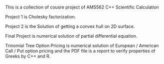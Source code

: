 This is a collection of cousre project of AMS562 C++ Scientific Calculation

Project 1 is Cholesky factorization.

Project 2 is the Solution of getting a convex hull on 2D surface.

Final Project is numerical solution of partial differential equation.
 
Trinomial Tree Option Pricing is numerical solution of European / American Call / Put option pricing and the PDF file is a report to verify properties of Greeks by C++ and R. 
